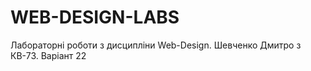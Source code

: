 # WEB-DESIGN-LABS
 Лабораторні роботи з дисципліни Web-Design. Шевченко Дмитро з КВ-73. Варіант 22 
